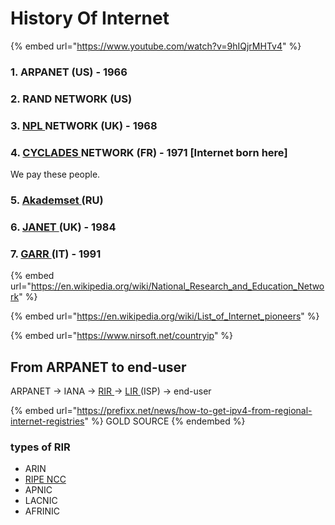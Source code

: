 # History Of Internet

{% embed url="https://www.youtube.com/watch?v=9hIQjrMHTv4" %}

### 1. ARPANET (US) - 1966

### 2. RAND NETWORK (US)

### 3. [NPL ](https://en.wikipedia.org/wiki/NPL\_network)NETWORK (UK) - 1968

### 4. [CYCLADES ](https://en.wikipedia.org/wiki/CYCLADES)NETWORK (FR) - 1971 \[Internet born here]

We pay these people.

### 5. [Akademset ](https://en.wikipedia.org/wiki/Akademset)(RU)

### 6. [JANET ](https://en.wikipedia.org/wiki/JANET)(UK) - 1984

### 7. [GARR ](https://en.wikipedia.org/wiki/GARR)(IT) - 1991

{% embed url="https://en.wikipedia.org/wiki/National_Research_and_Education_Network" %}

{% embed url="https://en.wikipedia.org/wiki/List_of_Internet_pioneers" %}

{% embed url="https://www.nirsoft.net/countryip" %}

## From ARPANET to end-user

ARPANET -> IANA -> [RIR ](https://en.wikipedia.org/wiki/Regional\_Internet\_registry)-> [LIR ](https://en.wikipedia.org/wiki/Regional\_Internet\_registry)(ISP) -> end-user

{% embed url="https://prefixx.net/news/how-to-get-ipv4-from-regional-internet-registries" %}
GOLD SOURCE
{% endembed %}

### types of RIR

* ARIN
* [RIPE NCC](https://en.wikipedia.org/wiki/RIPE\_NCC)
* APNIC
* LACNIC
* AFRINIC



